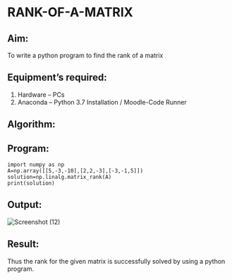 # RANK-OF-A-MATRIX
## Aim:
To write a python program to find the rank of a matrix
## Equipment’s required:
1. 	Hardware – PCs
2. 	Anaconda – Python 3.7 Installation / Moodle-Code Runner
## Algorithm:

## Program:
```
import numpy as np
A=np.array([[5,-3,-10],[2,2,-3],[-3,-1,5]])
solution=np.linalg.matrix_rank(A)
print(solution)
```
## Output:
![Screenshot (12)](https://github.com/user-attachments/assets/10868c22-37d5-4a9a-8c0f-0986e65eff32)

## Result:
Thus the rank for the given matrix is successfully solved by  using a python program.

